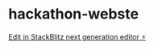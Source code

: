 # hackathon-webste

[Edit in StackBlitz next generation editor ⚡️](https://stackblitz.com/~/github.com/DomEscobar/hackathon-webste)
